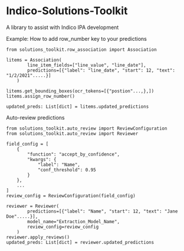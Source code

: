 # Indico-Solutions-Toolkit
A library to assist with Indico IPA development


Example: 
How to add row_number key to your predictions
```
from solutions_toolkit.row_association import Association

litems = Association(
        line_item_fields=["line_value", "line_date"], 
        predictions=[{"label": "line_date", "start": 12, "text": "1/2/2021".....}]
    )

litems.get_bounding_boxes(ocr_tokens=[{"postion"...,},])
litems.assign_row_number()

updated_preds: List[dict] = litems.updated_predictions
```

Auto-review predictions
```
from solutions_toolkit.auto_review import ReviewConfiguration
from solutions_toolkit.auto_review import Reviewer

field_config = [
    {
        "function": "accept_by_confidence",
        "kwargs": {
            "label": "Name",
            "conf_threshold": 0.95
        }
    },
    ...
]
review_config = ReviewConfiguration(field_config)

reviewer = Reviewer(
        predictions=[{"label": "Name", "start": 12, "text": "Jane Doe".....}],
        model_name="Extraction_Model_Name",
        review_config=review_config
    )
reviewer.apply_reviews()
updated_preds: List[dict] = reviewer.updated_predictions
```